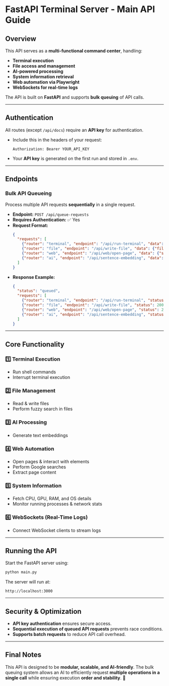 # FastAPI Terminal Server - Main API Guide

## Overview
This API serves as a **multi-functional command center**, handling:
- **Terminal execution**
- **File access and management**
- **AI-powered processing**
- **System information retrieval**
- **Web automation via Playwright**
- **WebSockets for real-time logs**

The API is built on **FastAPI** and supports **bulk queuing** of API calls.

---

## **Authentication**
All routes (except `/api/docs`) require an **API key** for authentication.

- Include this in the headers of your request:
  ```
  Authorization: Bearer YOUR_API_KEY
  ```
- Your **API key** is generated on the first run and stored in `.env`.

---

## **Endpoints**
### **Bulk API Queueing**
Process multiple API requests **sequentially** in a single request.

- **Endpoint:** `POST /api/queue-requests`
- **Requires Authentication:** ✅ Yes
- **Request Format:**
  ```json
  {
    "requests": [
      {"router": "terminal", "endpoint": "/api/run-terminal", "data": {"command": "echo 'Hello'"}},
      {"router": "file", "endpoint": "/api/write-file", "data": {"filename": "test.txt", "content": "Hello, World!"}},
      {"router": "web", "endpoint": "/api/web/open-page", "data": {"session_id": "123", "url": "https://example.com"}},
      {"router": "ai", "endpoint": "/api/sentence-embedding", "data": {"text": "AI is powerful"}}
    ]
  }
  ```
- **Response Example:**
  ```json
  {
    "status": "queued",
    "requests": [
      {"router": "terminal", "endpoint": "/api/run-terminal", "status": 200, "response": {"output": "Hello"}},
      {"router": "file", "endpoint": "/api/write-file", "status": 200, "response": {"message": "File saved successfully"}},
      {"router": "web", "endpoint": "/api/web/open-page", "status": 200, "response": {"status": "success", "url": "https://example.com"}},
      {"router": "ai", "endpoint": "/api/sentence-embedding", "status": 200, "response": {"embedding": [...]}}
    ]
  }
  ```

---

## **Core Functionality**
### **1️⃣ Terminal Execution**
- Run shell commands
- Interrupt terminal execution

### **2️⃣ File Management**
- Read & write files
- Perform fuzzy search in files

### **3️⃣ AI Processing**
- Generate text embeddings

### **4️⃣ Web Automation**
- Open pages & interact with elements
- Perform Google searches
- Extract page content

### **5️⃣ System Information**
- Fetch CPU, GPU, RAM, and OS details
- Monitor running processes & network stats

### **6️⃣ WebSockets (Real-Time Logs)**
- Connect WebSocket clients to stream logs

---

## **Running the API**
Start the FastAPI server using:
```sh
python main.py
```
The server will run at:
```
http://localhost:3000
```

---

## **Security & Optimization**
- **API key authentication** ensures secure access.
- **Sequential execution of queued API requests** prevents race conditions.
- **Supports batch requests** to reduce API call overhead.

---

## **Final Notes**
This API is designed to be **modular, scalable, and AI-friendly**. The bulk queuing system allows an AI to efficiently request **multiple operations in a single call** while ensuring execution **order and stability**. 🚀

